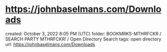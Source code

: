 # https://johnbaselmans.com/Downloads

created: October 3, 2022 8:05 PM (UTC)
folder: BOOKMRKS-MTHRFCKR / SEARCH PARTY MTHRFCKR! / Open Directory Search
tags: open directory
url: https://johnbaselmans.com/Downloads